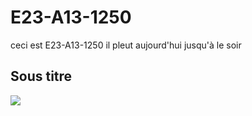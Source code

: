 # E23-A13-1250
ceci est E23-A13-1250
il pleut aujourd'hui jusqu'à le soir

## Sous titre
<img src="https://idea-sandbox.com/blog_images/url.jpeg">

